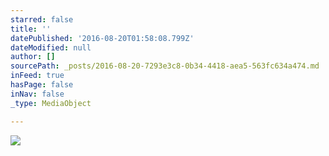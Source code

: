 ```yaml
---
starred: false
title: ''
datePublished: '2016-08-20T01:58:08.799Z'
dateModified: null
author: []
sourcePath: _posts/2016-08-20-7293e3c8-0b34-4418-aea5-563fc634a474.md
inFeed: true
hasPage: false
inNav: false
_type: MediaObject

---
```

![](https://the-grid-user-content.s3-us-west-2.amazonaws.com/a1dff530-6f3e-417a-9c58-83097df1da8c.jpg)